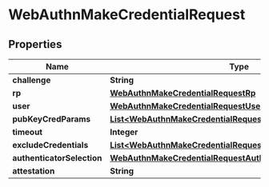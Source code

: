 

# WebAuthnMakeCredentialRequest


## Properties

| Name | Type | Description | Notes |
|------------ | ------------- | ------------- | -------------|
|**challenge** | **String** |  |  [optional] |
|**rp** | [**WebAuthnMakeCredentialRequestRp**](WebAuthnMakeCredentialRequestRp.md) |  |  [optional] |
|**user** | [**WebAuthnMakeCredentialRequestUser**](WebAuthnMakeCredentialRequestUser.md) |  |  [optional] |
|**pubKeyCredParams** | [**List&lt;WebAuthnMakeCredentialRequestPubKeyCredParamsInner&gt;**](WebAuthnMakeCredentialRequestPubKeyCredParamsInner.md) |  |  [optional] |
|**timeout** | **Integer** |  |  [optional] |
|**excludeCredentials** | [**List&lt;WebAuthnMakeCredentialRequestExcludeCredentialsInner&gt;**](WebAuthnMakeCredentialRequestExcludeCredentialsInner.md) |  |  [optional] |
|**authenticatorSelection** | [**WebAuthnMakeCredentialRequestAuthenticatorSelection**](WebAuthnMakeCredentialRequestAuthenticatorSelection.md) |  |  [optional] |
|**attestation** | **String** |  |  [optional] |



